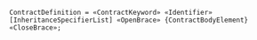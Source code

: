 <!-- This file is generated automatically by infrastructure scripts. Please don't edit by hand. -->

```{ .ebnf .slang-ebnf #ContractDefinition }
ContractDefinition = «ContractKeyword» «Identifier» [InheritanceSpecifierList] «OpenBrace» {ContractBodyElement} «CloseBrace»;
```
